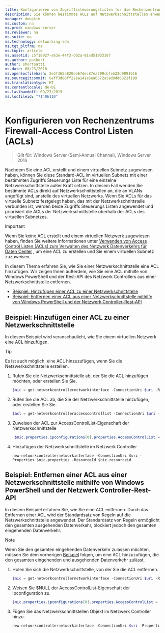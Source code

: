 ```yaml
---
title: Konfigurieren von Zugriffssteuerungslisten für die Rechenzentrumsfirewall
description: Sie können bestimmte ACLs auf Netzwerkschnittstellen anwenden.  Wenn ACLs auch für das virtuelle Subnetz festgelegt sind, mit dem die Netzwerkschnittstelle verbunden ist, werden beide ACLs angewendet, aber die ACLs der Netzwerkschnittstelle sind oberhalb der ACLs des virtuellen Subnetzes priorisiert.
manager: dougkim
ms.custom: na
ms.prod: windows-server
ms.reviewer: na
ms.suite: na
ms.technology: networking-sdn
ms.tgt_pltfrm: na
ms.topic: article
ms.assetid: 25f18927-a63e-44f3-b02a-81ed51933187
ms.author: pashort
author: shortpatti
ms.date: 08/23/2018
ms.openlocfilehash: 2e3f365a820de67dec87ea209cbfeb22d9091616
ms.sourcegitcommit: 6aff3d88ff22ea141a6ea6572a5ad8dd6321f199
ms.translationtype: MT
ms.contentlocale: de-DE
ms.lasthandoff: 09/27/2019
ms.locfileid: "71406110"
---
```

# <a name="configure-datacenter-firewall-access-control-lists-acls"></a>Konfigurieren von Rechenzentrums Firewall-Access Control Listen (ACLs)

>Gilt für: Windows Server (Semi-Annual Channel), Windows Server 2016

Nachdem Sie eine ACL erstellt und einem virtuellen Subnetz zugewiesen haben, können Sie diese Standard-ACL im virtuellen Subnetz mit einer bestimmten Zugriffs Steuerungs Liste für eine einzelne Netzwerkschnittstelle außer Kraft setzen.  In diesem Fall wenden Sie bestimmte ACLs direkt auf Netzwerkschnittstellen an, die an VLANs angefügt sind, anstelle des virtuellen Netzwerks. Wenn Sie ACLs für das virtuelle Subnetz festgelegt haben, das mit der Netzwerkschnittstelle verbunden ist, werden beide Zugriffs Steuerungs Listen angewendet und priorisiert die ACLs der Netzwerkschnittstelle oberhalb der ACLs des virtuellen Subnetzes.

>[!IMPORTANT]
>Wenn Sie keine ACL erstellt und einem virtuellen Netzwerk zugewiesen haben, finden Sie weitere Informationen unter [Verwenden von Access Control Listen (ACLs) zum Verwalten des Netzwerk Datenverkehrs für Daten Center](Use-Access-Control-Lists--ACLs--to-Manage-Datacenter-Network-Traffic-Flow.md) , um eine ACL zu erstellen und Sie einem virtuellen Subnetz zuzuweisen.  

In diesem Thema erfahren Sie, wie Sie einer Netzwerkschnittstelle eine ACL hinzufügen. Wir zeigen Ihnen außerdem, wie Sie eine ACL mithilfe von Windows PowerShell und der Rest-API des Netzwerk Controllers aus einer Netzwerkschnittstelle entfernen.

- [Beispiel: Hinzufügen einer ACL zu einer Netzwerkschnittstelle](#example-add-an-acl-to-a-network-interface)
- [Beispiel: Entfernen einer ACL aus einer Netzwerkschnittstelle mithilfe von Windows PowerShell und der Netzwerk Controller-Rest-API](#example-remove-an-acl-from-a-network-interface-by-using-windows-powershell-and-the-network-controller-rest-api)


## <a name="example-add-an-acl-to-a-network-interface"></a>Beispiel: Hinzufügen einer ACL zu einer Netzwerkschnittstelle
In diesem Beispiel wird veranschaulicht, wie Sie einem virtuellen Netzwerk eine ACL hinzufügen. 

>[!TIP]
>Es ist auch möglich, eine ACL hinzuzufügen, wenn Sie die Netzwerkschnittstelle erstellen.

1. Rufen Sie die Netzwerkschnittstelle ab, der Sie die ACL hinzufügen möchten, oder erstellen Sie Sie.
 
   ```PowerShell
   $nic = get-networkcontrollernetworkinterface -ConnectionUri $uri -ResourceId "MyVM_Ethernet1"
   ```
 
2. Rufen Sie die ACL ab, die Sie der Netzwerkschnittstelle hinzufügen, oder erstellen Sie Sie.
 
   ```PowerShell
   $acl = get-networkcontrolleraccesscontrollist -ConnectionUri $uri -resourceid "AllowAllACL"
   ```
 
3. Zuweisen der ACL zur AccessControlList-Eigenschaft der Netzwerkschnittstelle
 
   ```PowerShell
    $nic.properties.ipconfigurations[0].properties.AccessControlList = $acl
   ```
 
4. Hinzufügen der Netzwerkschnittstelle im Netzwerk Controller
 
   ```
   new-networkcontrollernetworkinterface -ConnectionUri $uri -Properties $nic.properties -ResourceId $nic.resourceid
   ```
 
## <a name="example-remove-an-acl-from-a-network-interface-by-using-windows-powershell-and-the-network-controller-rest-api"></a>Beispiel: Entfernen einer ACL aus einer Netzwerkschnittstelle mithilfe von Windows PowerShell und der Netzwerk Controller-Rest-API
In diesem Beispiel erfahren Sie, wie Sie eine ACL entfernen. Durch das Entfernen einer ACL wird der Standardsatz von Regeln auf die Netzwerkschnittstelle angewendet. Der Standardsatz von Regeln ermöglicht den gesamten ausgehenden Datenverkehr, blockiert jedoch den gesamten eingehenden Datenverkehr.

>[!NOTE]
>Wenn Sie den gesamten eingehenden Datenverkehr zulassen möchten, müssen Sie dem vorherigen [Beispiel](#example-add-an-acl-to-a-network-interface) folgen, um eine ACL hinzuzufügen, die den gesamten eingehenden und ausgehenden Datenverkehr zulässt.


1. Holen Sie sich die Netzwerkschnittstelle, von der Sie die ACL entfernen.<br>
   ```PowerShell
   $nic = get-networkcontrollernetworkinterface -ConnectionUri $uri -ResourceId "MyVM_Ethernet1"
   ```
 
2. Weisen Sie $NULL der AccessControlList-Eigenschaft der ipconfiguration zu.<br>
   ```PowerShell
   $nic.properties.ipconfigurations[0].properties.AccessControlList = $null
   ```
 
3. Fügen Sie das Netzwerkschnittstellen Objekt im Netzwerk Controller hinzu.<br>
   ```PowerShell
   new-networkcontrollernetworkinterface -ConnectionUri $uri -Properties $nic.properties -ResourceId $nic.resourceid
   ```
